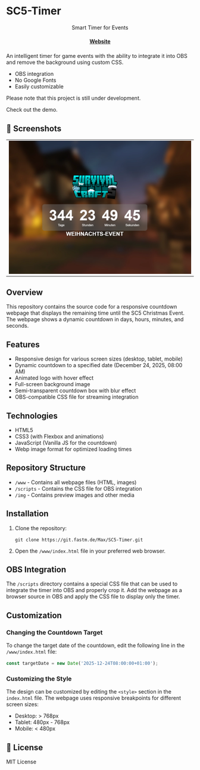 # SC5-Timer

<p align="center">
  <p align="center">Smart Timer for Events</p>
</p>

<h4 align="center">
  <a href="https://sc5countdown.partymc.de">Website</a>
</h4>

<h3 align="center">
</h3>

An intelligent timer for game events with the ability to integrate it into OBS and remove the background using custom CSS.

- OBS integration
- No Google Fonts
- Easily customizable

Please note that this project is still under development.

Check out the demo.

## 📱 Screenshots

<table>
  <tr>
    <td><img alt="SC5 Timer Preview" src="img/2025-01-13_08-10.png"/></td>
   </tr>
</table>

## Overview

This repository contains the source code for a responsive countdown webpage that displays the remaining time until the SC5 Christmas Event. The webpage shows a dynamic countdown in days, hours, minutes, and seconds.

## Features

- Responsive design for various screen sizes (desktop, tablet, mobile)
- Dynamic countdown to a specified date (December 24, 2025, 08:00 AM)
- Animated logo with hover effect
- Full-screen background image
- Semi-transparent countdown box with blur effect
- OBS-compatible CSS file for streaming integration

## Technologies

- HTML5
- CSS3 (with Flexbox and animations)
- JavaScript (Vanilla JS for the countdown)
- Webp image format for optimized loading times

## Repository Structure

- ```/www``` - Contains all webpage files (HTML, images)
- ```/scripts``` - Contains the CSS file for OBS integration
- ```/img``` - Contains preview images and other media

## Installation

1. Clone the repository:
   ```
   git clone https://git.fastm.de/Max/SC5-Timer.git
   ```

2. Open the ```/www/index.html``` file in your preferred web browser.

## OBS Integration

The ```/scripts``` directory contains a special CSS file that can be used to integrate the timer into OBS and properly crop it. Add the webpage as a browser source in OBS and apply the CSS file to display only the timer.

## Customization

### Changing the Countdown Target

To change the target date of the countdown, edit the following line in the ```/www/index.html``` file:

```javascript
const targetDate = new Date('2025-12-24T08:00:00+01:00');
```

### Customizing the Style

The design can be customized by editing the ```<style>``` section in the ```index.html``` file. The webpage uses responsive breakpoints for different screen sizes:

- Desktop: > 768px
- Tablet: 480px - 768px
- Mobile: < 480px

## 📜 License

MIT License

